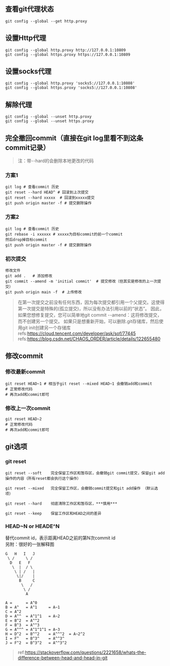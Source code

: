 ## 查看git代理状态
```
git config --global --get http.proxy
```
## 设置Http代理
```
git config --global http.proxy http://127.0.0.1:10809
git config --global https.proxy https://127.0.0.1:10809
```
## 设置socks代理
```
git config --global http.proxy 'socks5://127.0.0.1:10808'
git config --global https.proxy 'socks5://127.0.0.1:10808'
```

## 解除代理
```
git config --global --unset http.proxy
git config --global --unset https.proxy
```
## 完全撤回commit（直接在git log里看不到这条commit记录）
> 注：带--hard的会删除本地更改的代码
### 方案1
```
git log # 查看commit 历史
git reset --hard HEAD^ # 回滚到上次提交
git reset --hard xxxxx  # 回滚到xxxxx提交
git push origin master -f # 提交删除操作
```
### 方案2
```
git log # 查看commit 历史
git rebase -i xxxxxx # xxxxx为目标commit的前一个commit
然后drop掉目标commit
git push origin master -f # 提交删除操作
```
### 初次提交
```
修改文件
git add .   # 添加修改
git commit --amend -m 'initial commit'  # 提交修改（但其实是修改的上一次提交）
git push origin main -f  # 上传修改
```
> 在第一次提交之前没有任何东西，因为每次提交都引用一个父提交。这使得第一次提交是特殊的(孤立提交)，所以没有办法引用以前的“状态”。
因此，如果您想修复提交，您可以简单地git commit --amend：这将修改提交，而不创建另一个提交。
如果只是想重新开始，可以删除.git存储库，然后使用git init创建另一个存储库  
refs:https://cloud.tencent.com/developer/ask/sof/77445   
refs:https://blog.csdn.net/CHAOS_ORDER/article/details/122655480
## 修改commit
### 修改最新commit
```
git reset HEAD~1 # 相当于git reset --mixed HEAD~1 会撤销add和commit
# 正常修改代码
# 再次add和commit即可
```
### 修改上一次commit
```
git reset HEAD~2
# 正常修改代码
# 再次add和commit即可
```
## git选项
### git reset
```
git reset --soft 	完全保留工作区和暂存区，会撤销git commit提交，保留git add操作的内容（所有reset都会执行这个操作）
					
git reset --mixed  	完全保留工作区，会撤销commit提交和git add操作 （默认选项）

git reset --hard  	彻底清除工作区和暂存区，***慎用***

git reset --keep 	保留工作区和HEAD之间的差异

```
### HEAD~N or HEADE^N
替代commit id，表示距离HEAD之前的第N次commit id  
另附：很好的一张解释图  
```
G   H   I   J
 \ /     \ /
  D   E   F
   \  |  / \
    \ | /   |
     \|/    |
      B     C
       \   /
        \ /
         A

A =      = A^0
B = A^   = A^1     = A~1
C = A^2
D = A^^  = A^1^1   = A~2
E = B^2  = A^^2
F = B^3  = A^^3
G = A^^^ = A^1^1^1 = A~3
H = D^2  = B^^2    = A^^^2  = A~2^2
I = F^   = B^3^    = A^^3^
J = F^2  = B^3^2   = A^^3^2
```
> ref:https://stackoverflow.com/questions/2221658/whats-the-difference-between-head-and-head-in-git

